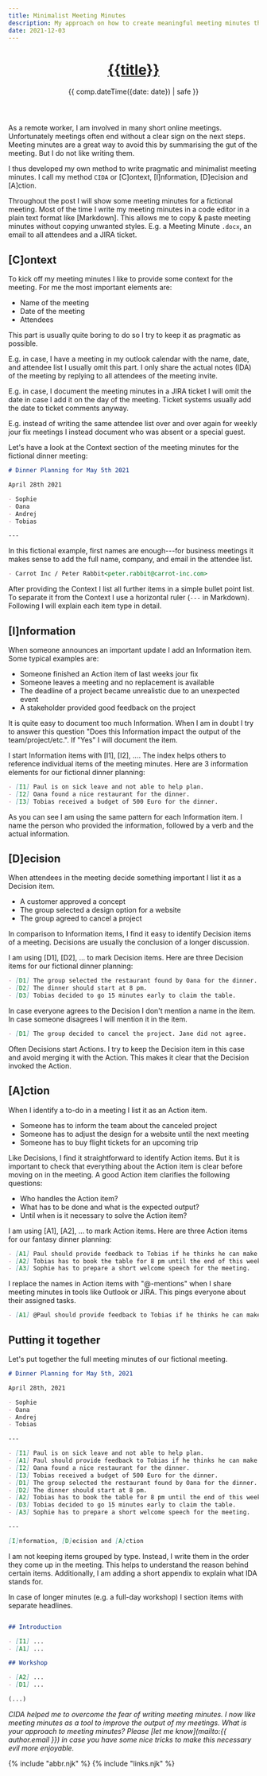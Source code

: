 ```yaml
---
title: Minimalist Meeting Minutes
description: My approach on how to create meaningful meeting minutes that allow to make the best out of each meeting.
date: 2021-12-03
---
```


<header>

# [{{title}}](/)

{{ comp.dateTime({date: date}) | safe }}

</header><section>

As a remote worker, I am involved in many short online meetings. Unfortunately meetings often end without a clear sign on the next steps. Meeting minutes are a great way to avoid this by summarising the gut of the meeting. But I do not like writing them.

I thus developed my own method to write pragmatic and minimalist meeting minutes. I call my method `CIDA` or [C]ontext, [I]nformation, [D]ecision and [A]ction.

Throughout the post I will show some meeting minutes for a fictional meeting. Most of the time I write my meeting minutes in a code editor in a plain text format like [Markdown]. This allows me to copy & paste meeting minutes without copying unwanted styles. E.g. a Meeting Minute `.docx`, an email to all attendees and a JIRA ticket.

</section><section>

## [C]ontext

To kick off my meeting minutes I like to provide some context for the meeting. For me the most important elements are:

- Name of the meeting
- Date of the meeting
- Attendees

This part is usually quite boring to do so I try to keep it as pragmatic as possible.

E.g. in case, I have a meeting in my outlook calendar with the name, date, and attendee list I usually omit this part. I only share the actual notes (IDA) of the meeting by replying to all attendees of the meeting invite.

E.g. in case, I document the meeting minutes in a JIRA ticket I will omit the date in case I add it on the day of the meeting. Ticket systems usually add the date to ticket comments anyway.

E.g. instead of writing the same attendee list over and over again for weekly jour fix meetings I instead document who was absent or a special guest.

Let's have a look at the Context section of the meeting minutes for the fictional dinner meeting:

```md
# Dinner Planning for May 5th 2021

April 28th 2021

- Sophie
- Oana
- Andrej
- Tobias

---
```

In this fictional example, first names are enough---for business meetings it makes sense to add the full name, company, and email in the attendee list.

```md
- Carrot Inc / Peter Rabbit<peter.rabbit@carrot-inc.com>
```

After providing the Context I list all further items in a simple bullet point list. To separate it from the Context I use a horizontal ruler (`---` in Markdown). Following I will explain each item type in detail.

</section><section>

## [I]nformation

When someone announces an important update I add an Information item. Some typical examples are:

- Someone finished an Action item of last weeks jour fix
- Someone leaves a meeting and no replacement is available
- The deadline of a project became unrealistic due to an unexpected event
- A stakeholder provided good feedback on the project

It is quite easy to document too much Information. When I am in doubt I try to answer this question "Does this Information impact the output of the team/project/etc.". If "Yes" I will document the item.

I start Information items with [I1], [I2], .... The index helps others to reference individual items of the meeting minutes. Here are 3 information elements for our fictional dinner planning:

```md
- [I1] Paul is on sick leave and not able to help plan.
- [I2] Oana found a nice restaurant for the dinner.
- [I3] Tobias received a budget of 500 Euro for the dinner.
```

As you can see I am using the same pattern for each Information item. I name the person who provided the information, followed by a verb and the actual information.

</section><section>

## [D]ecision

When attendees in the meeting decide something important I list it as a Decision item.

- A customer approved a concept
- The group selected a design option for a website
- The group agreed to cancel a project

In comparison to Information items, I find it easy to identify Decision items of a meeting. Decisions are usually the conclusion of a longer discussion.

I am using [D1], [D2], ... to mark Decision items. Here are three Decision items for our fictional dinner planning:

```md
- [D1] The group selected the restaurant found by Oana for the dinner.
- [D2] The dinner should start at 8 pm.
- [D3] Tobias decided to go 15 minutes early to claim the table.
```
In case everyone agrees to the Decision I don't mention a name in the item. In case someone disagrees I will mention it in the item.

```md
- [D1] The group decided to cancel the project. Jane did not agree.
```

Often Decisions start Actions. I try to keep the Decision item in this case and avoid merging it with the Action. This makes it clear that the Decision invoked the Action.

</section><section>

## [A]ction

When I identify a to-do in a meeting I list it as an Action item.

- Someone has to inform the team about the canceled project
- Someone has to adjust the design for a website until the next meeting
- Someone has to buy flight tickets for an upcoming trip


Like Decisions, I find it straightforward to identify Action items. But it is important to check that everything about the Action item is clear before moving on in the meeting. A good Action item clarifies the following questions:

- Who handles the Action item?
- What has to be done and what is the expected output?
- Until when is it necessary to solve the Action item?

I am using [A1], [A2], ... to mark Action items. Here are three Action items for our fantasy dinner planning:

```md
- [A1] Paul should provide feedback to Tobias if he thinks he can make it to the dinner until tomorrow.
- [A2] Tobias has to book the table for 8 pm until the end of this week. In case no table is available he will schedule a crisis meeting.
- [A3] Sophie has to prepare a short welcome speech for the meeting.
```

I replace the names in Action items with "@-mentions" when I share meeting minutes in tools like Outlook or JIRA. This pings everyone about their assigned tasks.

```md
- [A1] @Paul should provide feedback to Tobias if he thinks he can make it to the dinner until tomorrow.
```

</section><section>

## Putting it together

Let's put together the full meeting minutes of our fictional meeting.

```md
# Dinner Planning for May 5th, 2021

April 28th, 2021

- Sophie
- Oana
- Andrej
- Tobias

---

- [I1] Paul is on sick leave and not able to help plan.
- [A1] Paul should provide feedback to Tobias if he thinks he can make it to the dinner until tomorrow.
- [I2] Oana found a nice restaurant for the dinner.
- [I3] Tobias received a budget of 500 Euro for the dinner.
- [D1] The group selected the restaurant found by Oana for the dinner.
- [D2] The dinner should start at 8 pm.
- [A2] Tobias has to book the table for 8 pm until the end of this week. In case no table is available he will schedule a crisis meeting.
- [D3] Tobias decided to go 15 minutes early to claim the table.
- [A3] Sophie has to prepare a short welcome speech for the meeting.

---

[I]nformation, [D]ecision and [A]ction
```

I am not keeping items grouped by type. Instead, I write them in the order they come up in the meeting. This helps to understand the reason behind certain items. Additionally, I am adding a short appendix to explain what IDA stands for.

In case of longer minutes (e.g. a full-day workshop) I section items with separate headlines.

```md

## Introduction

- [I1] ...
- [A1] ...

## Workshop

- [A2] ...
- [D1] ...

(...)
```

</section><footer>

_CIDA helped me to overcome the fear of writing meeting minutes. I now like meeting minutes as a tool to improve the output of my meetings. What is your approach to meeting minutes? Please [let me know](mailto:{{ author.email }}) in case you have some nice tricks to make this necessary evil more enjoyable._

</footer>

{% include "abbr.njk" %}
{% include "links.njk" %}
